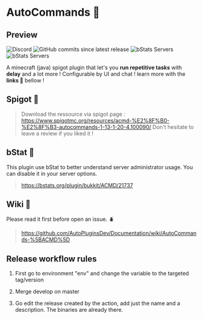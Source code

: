# AutoCommands 🤖

## Preview

<img alt="Discord" src="https://img.shields.io/discord/944007562938957824?style=for-the-badge&logo=discord&link=https%3A%2F%2Fdiscord.gg%2FsV2KxsGJHN">
<img alt="GitHub commits since latest release" src="https://img.shields.io/github/commits-since/lumi-git/autocommands/latest?style=for-the-badge">
<img alt="bStats Servers" src="https://img.shields.io/bstats/servers/21737?style=for-the-badge&label=number%20of%20servers%20currently%20using%20ACMD">
<img alt="bStats Servers" src="https://img.shields.io/bstats/players/21737?style=for-the-badge&label=number%20of%20players%20currently%20using%20ACMD">


A minecraft (java) spigot plugin that let's you **run repetitive tasks** with **delay** and a lot more ! Configurable by UI and chat ! learn more with the **links 🔗** bellow ! 

## Spigot 🔗
>Download the ressource via spigot page :
https://www.spigotmc.org/resources/acmd-%E2%8F%B0-%E2%8F%B3-autocommands-1-13-1-20-4.100090/
Don't hesitate to leave a review if you liked it !

## bStat 🔗
This plugin use bStat to better understand server administrator usage. You can disable it in your server options.
>https://bstats.org/plugin/bukkit/ACMD/21737

## Wiki 🔗
Please read it first before open an issue. 🪲
>https://github.com/AutoPluginsDev/Documentation/wiki/AutoCommands-%5BACMD%5D

## Release workflow rules

1. First go to environment "env" and change the variable to the targeted tag/version 

2. Merge develop on master

3. Go edit the release created by the action, add just the name and a description. The binaries are already there.





